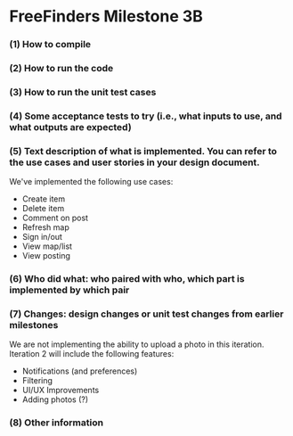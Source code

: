 # FreeFinders Milestone 3B

### (1) How to compile
### (2) How to run the code
### (3) How to run the unit test cases
### (4) Some acceptance tests to try (i.e., what inputs to use, and what outputs are expected)
### (5) Text description of what is implemented. You can refer to the use cases and user stories in your design document.
We've implemented the following use cases:
* Create item
* Delete item
* Comment on post
* Refresh map
* Sign in/out
* View map/list
* View posting
### (6) Who did what: who paired with who, which part is implemented by which pair
### (7) Changes: design changes or unit test changes from earlier milestones
We are not implementing the ability to upload a photo in this iteration. 
Iteration 2 will include the following features:
* Notifications (and preferences)
* Filtering
* UI/UX Improvements
* Adding photos (?)
### (8) Other information 
